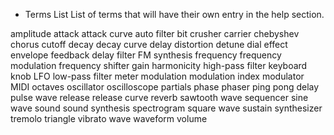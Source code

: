 * Terms List
List of terms that will have their own entry in the help section.

amplitude
attack
attack curve
auto filter
bit crusher
carrier
chebyshev
chorus
cutoff
decay
decay curve
delay
distortion
detune
dial
effect
envelope
feedback delay
filter
FM synthesis
frequency
frequency modulation
frequency shifter
gain
harmonicity
high-pass filter
keyboard
knob
LFO
low-pass filter
meter
modulation
modulation index
modulator
MIDI
octaves
oscillator
oscilloscope
partials
phase
phaser
ping pong delay
pulse wave
release
release curve
reverb
sawtooth wave
sequencer
sine wave
sound
sound synthesis
spectrogram
square wave
sustain
synthesizer
tremolo
triangle 
vibrato
wave
waveform
volume